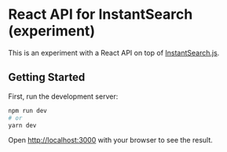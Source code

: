# React API for InstantSearch (experiment)

This is an experiment with a React API on top of [InstantSearch.js](https://github.com/algolia/instantsearch.js).

## Getting Started

First, run the development server:

```bash
npm run dev
# or
yarn dev
```

Open [http://localhost:3000](http://localhost:3000) with your browser to see the result.
